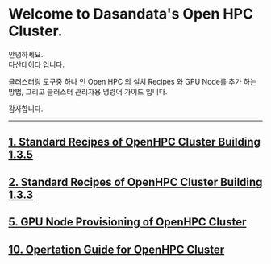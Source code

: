 # Welcome to Dasandata's Open HPC Cluster.
안녕하세요.  
다산데이타 입니다.  

클러스터링 도구중 하나 인 Open HPC 의 설치 Recipes 와
GPU Node를 추가 하는 방법, 그리고 클러스터 관리자용 명령어 가이드 입니다.

감사합니다.
***

## [1. Standard Recipes of OpenHPC Cluster Building 1.3.5][1]
[1]:https://github.com/dasandata/Open_HPC/blob/master/Provisioning/OpenHPC%20Cluster%20Building%20(v1.3.3-CentOS7.4%20Base%20OS).md

## [2. Standard Recipes of OpenHPC Cluster Building 1.3.3][2]
[2]:https://github.com/dasandata/Open_HPC/blob/master/Provisioning/OpenHPC%20Cluster%20Building%20(v1.3.5-CentOS7.5%20Base%20OS).md

## [5. GPU Node Provisioning of OpenHPC Cluster][5]
[5]:https://github.com/dasandata/Open_HPC/blob/master/Provisioning/GPU%20Node%20Provisioning%20of%20OpenHPC%20Cluster.md

## [10. Opertation Guide for OpenHPC Cluster][10]
[10]:https://github.com/dasandata/Open_HPC/blob/master/Opertation%20Guide%20for%20OpenHPC%20Cluster.md
